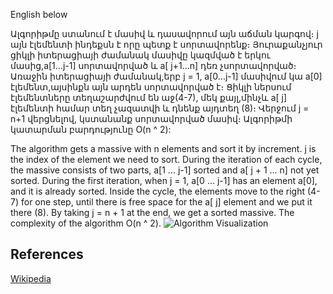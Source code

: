 English below  

Ալգորիթմը ստանում է մասիվ և դասավորում այն  աճման կարգով։
j այն էլեմենտի ինդեքսն է որը պետք է սորտավորենք։
Յուրաքանչյուր ցիկլի իտերացիայի ժամանակ մասիվը կազմված է երկու մասից,a[1...j-1] սորտավորված և a[ j+1...n] դեռ չսորտավորված։
Առաջին իտերացիայի ժամանակ,երբ j = 1, a[0...j-1] մասիվում կա a[0] էլեմենտ,այսինքն այն արդեն սորտավորված է։
Ցիկլի ներսում էլեմենտները տեղաշարժվում են աջ(4-7), մեկ քայլ,մինչև a[ j] էլեմենտի համար տեղ չազատվի և դնենք այդտեղ (8)։
Վերջում  j = n+1 վերցնելով,  կստանանք սորտավորված մասիվ։
Ալգորիթմի կատարման բարդությունը  O(n ^ 2):

The algorithm gets a massive with n elements and  sort it by increment.
j is the index of the element we need to sort.
During the iteration of each cycle, the massive consists of two parts, a[1 ... j-1] sorted and a[ j + 1 ... n] not yet sorted.
During the first iteration, when j = 1, a[0 ... j-1] has an element a[0], and it is already sorted.
Inside the cycle, the elements move to the right (4-7) for one step, until there is free space for the a[ j] element and we put it there (8).
By taking j = n + 1 at the end, we get a sorted massive.
The complexity of the algorithm O(n ^ 2).
![Algorithm Visualization](https://upload.wikimedia.org/wikipedia/commons/0/0f/Insertion-sort-example-300px.gif)


## References

[Wikipedia](https://en.wikipedia.org/wiki/Insertion_sort)
